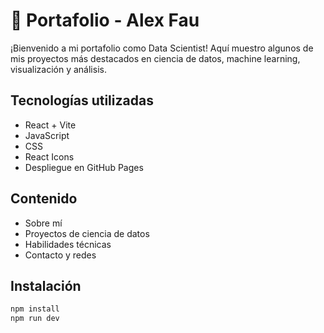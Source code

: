 # 💼 Portafolio - Alex Fau

¡Bienvenido a mi portafolio como Data Scientist! Aquí muestro algunos de mis proyectos más destacados en ciencia de datos, machine learning, visualización y análisis.

## Tecnologías utilizadas

- React + Vite
- JavaScript
- CSS 
- React Icons
- Despliegue en GitHub Pages 

## Contenido

- Sobre mí
- Proyectos de ciencia de datos
- Habilidades técnicas
- Contacto y redes

## Instalación

```bash
npm install
npm run dev
